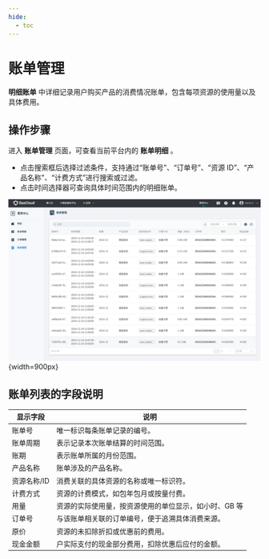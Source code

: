 ```yaml
---
hide:
  - toc
---
```


# 账单管理

**明细账单** 中详细记录用户购买产品的消费情况账单，包含每项资源的使用量以及具体费用。

## 操作步骤

进入 **账单管理** 页面，可查看当前平台内的 **账单明细** 。

- 点击搜索框后选择过滤条件，支持通过“账单号”、“订单号”、“资源 ID”、“产品名称”、“计费方式”进行搜索或过滤。
- 点击时间选择器可查询具体时间范围内的明细账单。

![bills](../leopard/images/bills.png){width=900px}

## 账单列表的字段说明

| 显示字段 | 说明 |
| --- | --- |
| 账单号 | 唯一标识每条账单记录的编号。 |
| 账单周期 | 表示记录本次账单结算的时间范围。 |
| 账期 | 表示账单所属的月份范围。 |
| 产品名称 | 账单涉及的产品名称。 |
| 资源名称/ID | 消费关联的具体资源的名称或唯一标识符。 |
| 计费方式 | 资源的计费模式，如包年包月或按量付费。 |
| 用量 | 资源的实际使用量，按资源使用的单位显示，如小时、GB 等 |
| 订单号 | 与该账单相关联的订单编号，便于追溯具体消费来源。 |
| 原价 | 资源的未扣除折扣或优惠前的费用。 |
| 现金金额 | 户实际支付的现金部分费用，扣除优惠后应付的金额。 |
